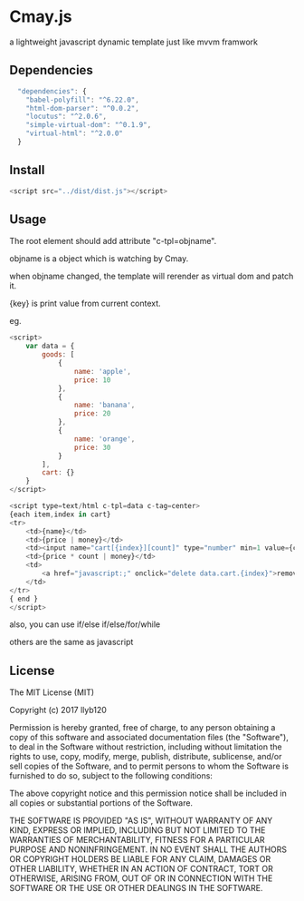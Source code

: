 # Cmay.js
a lightweight javascript dynamic template just like mvvm framwork


## Dependencies

```javascript
  "dependencies": {
    "babel-polyfill": "^6.22.0",
    "html-dom-parser": "^0.0.2",
    "locutus": "^2.0.6",
    "simple-virtual-dom": "^0.1.9",
    "virtual-html": "^2.0.0"
  }
```

## Install

```javascript
<script src="../dist/dist.js"></script>
```

## Usage
The root element should add attribute "c-tpl=objname".

objname is a object which is watching by Cmay.

when objname changed, the template will rerender as virtual dom and patch it.

{key} is print value from current context.

eg.

```javascript
<script>
    var data = {
        goods: [
            {
                name: 'apple',
                price: 10
            },
            {
                name: 'banana',
                price: 20
            },
            {
                name: 'orange',
                price: 30
            }
        ],
        cart: {}
    }
</script>

<script type=text/html c-tpl=data c-tag=center>
{each item,index in cart}
<tr>
    <td>{name}</td>
    <td>{price | money}</td>
    <td><input name="cart[{index}][count]" type="number" min=1 value={count}></td>
    <td>{price * count | money}</td>
    <td>
        <a href="javascript:;" onclick="delete data.cart.{index}">remove</a>
    </td>
</tr>
{ end }
</script>

```

also, you can use if/else if/else/for/while 

others are the same as javascript



## License

The MIT License (MIT)

Copyright (c) 2017 llyb120

Permission is hereby granted, free of charge, to any person obtaining a copy
of this software and associated documentation files (the "Software"), to deal
in the Software without restriction, including without limitation the rights
to use, copy, modify, merge, publish, distribute, sublicense, and/or sell
copies of the Software, and to permit persons to whom the Software is
furnished to do so, subject to the following conditions:

The above copyright notice and this permission notice shall be included in all
copies or substantial portions of the Software.

THE SOFTWARE IS PROVIDED "AS IS", WITHOUT WARRANTY OF ANY KIND, EXPRESS OR
IMPLIED, INCLUDING BUT NOT LIMITED TO THE WARRANTIES OF MERCHANTABILITY,
FITNESS FOR A PARTICULAR PURPOSE AND NONINFRINGEMENT. IN NO EVENT SHALL THE
AUTHORS OR COPYRIGHT HOLDERS BE LIABLE FOR ANY CLAIM, DAMAGES OR OTHER
LIABILITY, WHETHER IN AN ACTION OF CONTRACT, TORT OR OTHERWISE, ARISING FROM,
OUT OF OR IN CONNECTION WITH THE SOFTWARE OR THE USE OR OTHER DEALINGS IN THE
SOFTWARE.